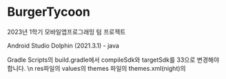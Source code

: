 # BurgerTycoon
2023년 1학기 모바일앱프로그래밍 텀 프로젝트

Android Studio Dolphin (2021.3.1) - java

Gradle Scripts의 build.gradle에서 compileSdk와 targetSdk를 33으로 변경해야 합니다. \n
res파일의 values의 themes 파일의 themes.xml(night)의 <style>의 parent를 "Theme.MaterialComponents.DayNight.DarkActionBar“로 변경해야 합니다. \n
breadbottom, breadtop, cheese, meat, onion, pickles, salad, tomatoes.jpg 가 필요합니다.
